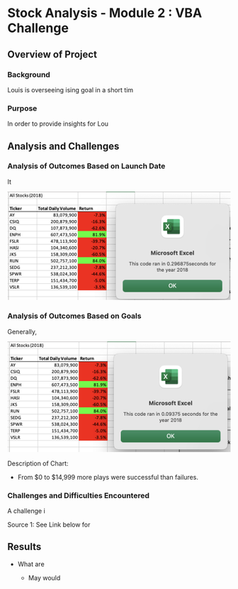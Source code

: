 # Stock Analysis - Module 2 : VBA Challenge

## Overview of Project

### Background
Louis is overseeing ising goal in a short tim

### Purpose
In order to provide insights for Lou

## Analysis and Challenges

### Analysis of Outcomes Based on Launch Date

It 

![Theater_Outcomes_vs_Launch](VBA_Challenge_2018_AllStocks.png "VBA_Challenge_2018_AllStocks")

### Analysis of Outcomes Based on Goals

Generally, 

![Outcomes_vs_Goals](VBA_Challenge_2018_AllStocksRefactored.png "VBA_Challenge_2018_AllStocksRefactored")

Description of Chart:
- From $0 to $14,999 more plays were successful than failures.


### Challenges and Difficulties Encountered

A challenge i

Source 1: See Link below for 

## Results

- What are 
    
   * May would 
